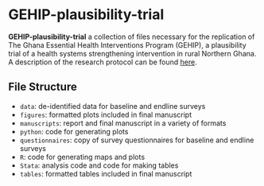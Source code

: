 GEHIP-plausibility-trial
========================

**GEHIP-plausibility-trial** a collection of files necessary for the replication
of The Ghana Essential Health Interventions Program (GEHIP), a plausibility
trial of a health systems strengthening intervention in rural Northern Ghana. A
description of the research protocol can be found [here](http://bit.ly/1LjXJXk).

## File Structure
- `data`: de-identified data for baseline and endline surveys
- `figures`: formatted plots included in final manuscript
- `manuscripts`: report and final manuscript in a variety of formats
- `python`: code for generating plots
- `questionnaires`: copy of survey questionnaires for baseline and endline surveys
- `R`: code for generating maps and plots
- `Stata`: analysis code and code for making tables
- `tables`: formatted tables included in final manuscript
